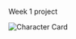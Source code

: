 Week 1 project



![Character Card](https://github.com/user-attachments/assets/7781189c-1475-43ce-940d-51f627d5d0ec)
